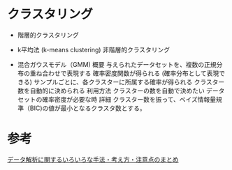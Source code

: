 # クラスタリング

- 階層的クラスタリング  

- k平均法 (k-means clustering) 非階層的クラスタリング  

- 混合ガウスモデル（GMM)
    概要
        与えられたデータセットを、複数の正規分布の重ね合わせで表現する
        確率密度関数が得られる (確率分布として表現できる)
        サンプルごとに、各クラスターに所属する確率が得られる
        クラスター数を自動的に決められる
    利用方法
        クラスターの数を自動で決めたい
        データセットの確率密度が必要な時
    詳細
        クラスター数を振って、ベイズ情報量規準（BIC)の値が最小となるクラスタ数とする。




# 参考
[データ解析に関するいろいろな手法・考え方・注意点のまとめ](https://datachemeng.com/summarydataanalysis/)  
